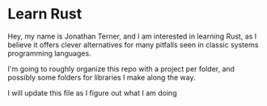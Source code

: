 # Learn Rust

Hey, my name is Jonathan Terner, and I am interested in learning Rust, as I believe it offers clever alternatives for many pitfalls seen in classic systems programming languages.

I'm going to roughly organize this repo with a project per folder, and possibly some folders for libraries I make along the way.

I will update this file as I figure out what I am doing
